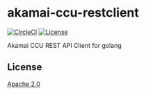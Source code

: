 # akamai-ccu-restclient
[![CircleCI](https://circleci.com/gh/epy0n0ff/akamai-ccu-restclient/tree/master.svg?style=svg)](https://circleci.com/gh/epy0n0ff/akamai-ccu-restclient/tree/master) [![License](https://img.shields.io/badge/License-Apache%202.0-blue.svg)](https://raw.githubusercontent.com/epy0n0ff/akamai-ccu-restclient/master/LICENSE)

Akamai CCU REST API Client for golang

## License
[Apache 2.0](https://raw.githubusercontent.com/epy0n0ff/akamai-ccu-restclient/master/LICENSE)
